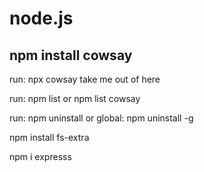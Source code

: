 # node.js

## npm install cowsay
run: npx cowsay take me out of here

<!-- find npm package, and see version -->
run: npm list   or npm list cowsay


<!-- Uninstalling npm packages -->
run: npm uninstall <package-name>
or global: npm uninstall -g <package-name>


npm install fs-extra

npm i expresss